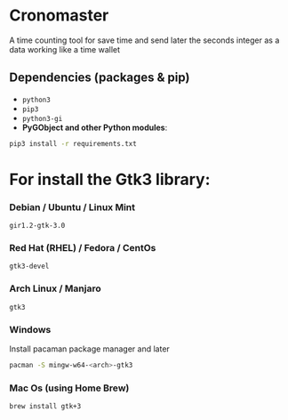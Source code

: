 # Cronomaster
A time counting tool for save time and send later the seconds integer as a data working like a time wallet
## Dependencies (packages & pip)
* `python3`
* `pip3`
* `python3-gi`
* **PyGObject and other Python modules**:
```sh
pip3 install -r requirements.txt
```
# For install the Gtk3 library:
### Debian / Ubuntu / Linux Mint
`gir1.2-gtk-3.0`
### Red Hat (RHEL) / Fedora / CentOs
`gtk3-devel`
### Arch Linux / Manjaro
`gtk3`
### Windows
Install pacaman package manager and later
```sh
pacman -S mingw-w64-<arch>-gtk3
```
### Mac Os (using Home Brew)  
```sh
brew install gtk+3
```
